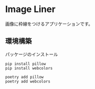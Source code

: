 # Image Liner

画像に枠線をつけるアプリケーションです。

## 環境構築

パッケージのインストール

```shell
pip install pillow
pip install webcolors
```

```shell
poetry add pillow
poetry add webcolors
```

